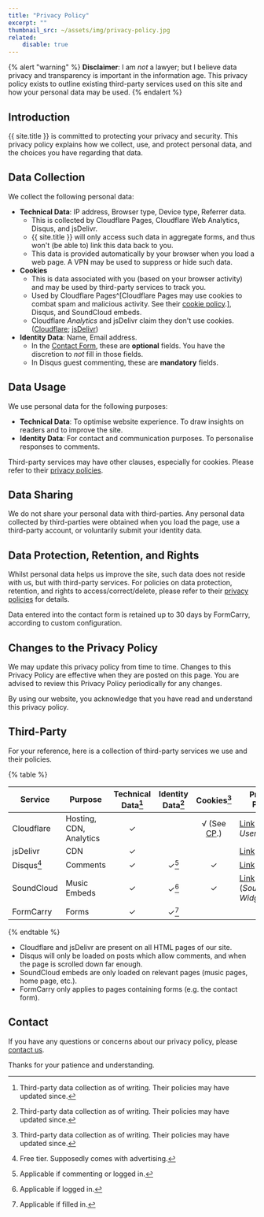 ```yaml
---
title: "Privacy Policy"
excerpt: ""
thumbnail_src: ~/assets/img/privacy-policy.jpg
related:
    disable: true
---
```


{% alert "warning" %}
**Disclaimer**: I am *not* a lawyer; but I believe data privacy and transparency is important in the information age. This privacy policy exists to outline existing third-party services used on this site and how your personal data may be used.
{% endalert %}

## Introduction

{{ site.title }} is committed to protecting your privacy and security. This privacy policy explains how we collect, use, and protect personal data, and the choices you have regarding that data.

## Data Collection

We collect the following personal data:

* **Technical Data**: IP address, Browser type, Device type, Referrer data.
	* This is collected by Cloudflare Pages, Cloudflare Web Analytics, Disqus, and jsDelivr.
	* {{ site.title }} will only access such data in aggregate forms, and thus won't (be able to) link this data back to you.
	* This data is provided automatically by your browser when you load a web page. A VPN may be used to suppress or hide such data.
* **Cookies**
	* This is data associated with you (based on your browser activity) and may be used by third-party services to track you.
	* Used by Cloudflare Pages^[Cloudflare Pages may use cookies to combat spam and malicious activity. See their [cookie policy](https://www.cloudflare.com/cookie-policy/).], Disqus, and SoundCloud embeds.
	* Cloudflare *Analytics* and jsDelivr claim they don't use cookies. ([Cloudflare](https://www.cloudflare.com/web-analytics/#:~:text=Cloudflare%20Web%20Analytics%20does%20not,the%20purpose%20of%20displaying%20analytics.); [jsDelivr](https://www.jsdelivr.com/terms/privacy-policy-jsdelivr-net#:~:text=We%20do%20not%20use%20cookies))
* **Identity Data**: Name, Email address.
	* In the [Contact Form][contact-form], these are **optional** fields. You have the discretion to *not* fill in those fields.
	* In Disqus guest commenting, these are **mandatory** fields.

## Data Usage

We use personal data for the following purposes:

- **Technical Data**: To optimise website experience. To draw insights on readers and to improve the site.
- **Identity Data**: For contact and communication purposes. To personalise responses to comments.

Third-party services may have other clauses, especially for cookies. Please refer to their [privacy policies](#third-party).

## Data Sharing

We do not share your personal data with third-parties. Any personal data collected by third-parties were obtained when you load the page, use a third-party account, or voluntarily submit your identity data.

## Data Protection, Retention, and Rights

Whilst personal data helps us improve the site, such data does not reside with us, but with third-party services. For policies on data protection, retention, and rights to access/correct/delete, please refer to their [privacy policies](#third-party) for details.

Data entered into the contact form is retained up to 30 days by FormCarry, according to custom configuration.


## Changes to the Privacy Policy

We may update this privacy policy from time to time. Changes to this Privacy Policy are effective when they are posted on this page. You are advised to review this Privacy Policy periodically for any changes.

By using our website, you acknowledge that you have read and understand this privacy policy.

## Third-Party

For your reference, here is a collection of third-party services we use and their policies.

{% table %}

| Service         | Purpose                 | Technical Data[^u] | Identity Data[^u] |     Cookies[^u]     | Privacy Policy                     |
|-----------------|-------------------------|:------------------:|:-----------------:|:-------------------:|------------------------------------|
| Cloudflare      | Hosting, CDN, Analytics |         ✓          |                   | √ (See [CP][cclf].) | [Link][pclf] (*End Users*)         |
| jsDelivr        | CDN                     |         ✓          |                   |                     | [Link][pjsd]                       |
| Disqus[^disqus] | Comments                |         ✓          |      ✓[^dq1]      |          ✓          | [Link][pdqs]                       |
| SoundCloud      | Music Embeds            |         ✓          |      ✓[^sc1]      |          ✓          | [Link][pscl] (*SoundCloud Widget*) |
| FormCarry       | Forms                   |         ✓          |      ✓[^fc1]      |                     |                                    |

{% endtable %}

[pghp]: https://docs.github.com/en/pages/getting-started-with-github-pages/about-github-pages#data-collection
[pjsd]: https://www.jsdelivr.com/terms/privacy-policy-jsdelivr-net
[cclf]: https://www.cloudflare.com/cookie-policy/
[pclf]: https://www.cloudflare.com/privacypolicy
[pdqs]: https://help.disqus.com/en/articles/1717103-disqus-privacy-policy
[pscl]: https://soundcloud.com/pages/privacy

[^u]: Third-party data collection as of writing. Their policies may have updated since.
[^dq1]: Applicable if commenting or logged in.
[^sc1]: Applicable if logged in.
[^fc1]: Applicable if filled in.

- Cloudflare and jsDelivr are present on all HTML pages of our site.
- Disqus will only be loaded on posts which allow comments, and when the page is scrolled down far enough.
- SoundCloud embeds are only loaded on relevant pages (music pages, home page, etc.).
- FormCarry only applies to pages containing forms (e.g. the contact form).

[^disqus]: Free tier. Supposedly comes with advertising.

## Contact

If you have any questions or concerns about our privacy policy, please [contact us][contact-form].

Thanks for your patience and understanding.


[contact-form]: /#contact
